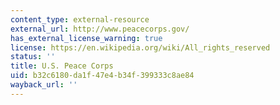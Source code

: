 ```yaml
---
content_type: external-resource
external_url: http://www.peacecorps.gov/
has_external_license_warning: true
license: https://en.wikipedia.org/wiki/All_rights_reserved
status: ''
title: U.S. Peace Corps
uid: b32c6180-da1f-47e4-b34f-399333c8ae84
wayback_url: ''
---
```

